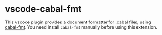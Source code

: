 # vscode-cabal-fmt

This vscode plugin provides a document formatter for .cabal files, using [cabal-fmt](https://github.com/phadej/cabal-fmt).
You need install `cabal-fmt` manually before using this extension.

